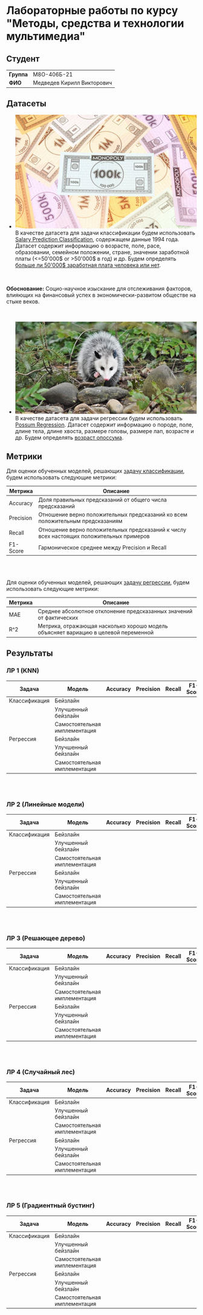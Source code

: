 # Лабораторные работы по курсу "Методы, средства и технологии мультимедиа"

## Студент

|             |                            |
|-------------|----------------------------|
| **Группа**  | М8О-406Б-21                |
| **ФИО**     | Медведев Кирилл Викторович |


## Датасеты

- ![MONEY](/img/header_img.jpg) В качестве датасета для задачи классификации будем использовать [Salary Prediction Classification](https://www.kaggle.com/datasets/ayessa/salary-prediction-classification/data), содержащем данные 1994 года. Датасет содержит информацию о возрасте, поле, расе, образовании, семейном положении, стране, значении заработной платы (<=50'000$ or >50'000$ в год) и др. Будем определять <ins>больше ли 50'000$ заработная плата человека или нет</ins>.

<br />

**Обоснование:** Социо-научное изыскание для отслеживания факторов, влияющих на финансовый успех в экономически-развитом обществе на стыке веков.

<br />

- ![POSSUM](/img/header_img2.jpg) В качестве датасета для задачи регрессии будем использовать [Possum Regression](https://www.kaggle.com/datasets/abrambeyer/openintro-possum/data). Датасет содержит информацию о породе, поле, длине тела, длине хвоста, размере головы, размере лап, возрасте и др. Будем определять <ins>возраст опоссума</ins>.


## Метрики

Для оценки обученных моделей, решающих <ins>задачу классификации</ins>, будем использовать следующие метрики:

| Метрика     |         Описание                                          |
|-------------|-----------------------------------------------------------|
| Accuracy    | Доля правильных предсказаний от общего числа предсказаний |
| Precision   | Отношение верно положительных предсказаний ко всем положительным предсказаниям |
| Recall      | Отношение верно положительных предсказаний к числу всех настоящих положительных примеров |
| F1-Score    | Гармоническое среднее между Precision и Recall |

<br />
<br />

Для оценки обученных моделей, решающих <ins>задачу регрессии</ins>, будем использовать следующие метрики:

| Метрика     |         Описание                                          |
|-------------|-----------------------------------------------------------|
| MAE         | Среднее абсолютное отклонение предсказанных значений от фактических |
| R^2         | Метрика, отражающая насколько хорошо модель объясняет вариацию в целевой переменной |


## Результаты

### ЛР 1 (KNN)

| Задача      | Модель   | Accuracy | Precision | Recall | F1-Score |
|-------------|----------|----------|-----------|--------|----------|
|Классификация| Бейзлайн            |  |  |  |  |
|             | Улучшенный бейзлайн |  |  |  |  |
|             | Самостоятельная имплементация |  |  |  |  |
|Регрессия    | Бейзлайн            |  |  |  |  |
|             | Улучшенный бейзлайн |  |  |  |  |
|             | Самостоятельная имплементация |  |  |  |  |
<br />
<br />

### ЛР 2 (Линейные модели)

| Задача      | Модель   | Accuracy | Precision | Recall | F1-Score |
|-------------|----------|----------|-----------|--------|----------|
|Классификация| Бейзлайн            |  |  |  |  |
|             | Улучшенный бейзлайн |  |  |  |  |
|             | Самостоятельная имплементация |  |  |  |  |
|Регрессия    | Бейзлайн            |  |  |  |  |
|             | Улучшенный бейзлайн |  |  |  |  |
|             | Самостоятельная имплементация |  |  |  |  |
<br />
<br />

### ЛР 3 (Решающее дерево)

| Задача      | Модель   | Accuracy | Precision | Recall | F1-Score |
|-------------|----------|----------|-----------|--------|----------|
|Классификация| Бейзлайн            |  |  |  |  |
|             | Улучшенный бейзлайн |  |  |  |  |
|             | Самостоятельная имплементация |  |  |  |  |
|Регрессия    | Бейзлайн            |  |  |  |  |
|             | Улучшенный бейзлайн |  |  |  |  |
|             | Самостоятельная имплементация |  |  |  |  |
<br />
<br />

### ЛР 4 (Случайный лес)

| Задача      | Модель   | Accuracy | Precision | Recall | F1-Score |
|-------------|----------|----------|-----------|--------|----------|
|Классификация| Бейзлайн            |  |  |  |  |
|             | Улучшенный бейзлайн |  |  |  |  |
|             | Самостоятельная имплементация |  |  |  |  |
|Регрессия    | Бейзлайн            |  |  |  |  |
|             | Улучшенный бейзлайн |  |  |  |  |
|             | Самостоятельная имплементация |  |  |  |  |
<br />
<br />

### ЛР 5 (Градиентный бустинг)

| Задача      | Модель   | Accuracy | Precision | Recall | F1-Score |
|-------------|----------|----------|-----------|--------|----------|
|Классификация| Бейзлайн            |  |  |  |  |
|             | Улучшенный бейзлайн |  |  |  |  |
|             | Самостоятельная имплементация |  |  |  |  |
|Регрессия    | Бейзлайн            |  |  |  |  |
|             | Улучшенный бейзлайн |  |  |  |  |
|             | Самостоятельная имплементация |  |  |  |  |
